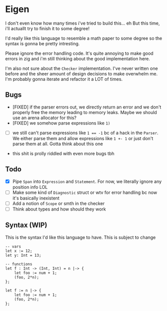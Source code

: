 # Eigen
I don't even know how many times i've tried to build this... eh
But this time, i'll actuallt try to finish it to some degree!

I'd really like this language to resemble a math paper to some degree so the syntax is gonna be pretty intresting.

Please ignore the error handling code. It's quite annoying to make good errors in zig and i'm still thinking about the good implementation here.

I'm also not sure about the `Checker` implementation. I've never written one before and the sheer amount of design decisions to make overwhelm me. I'm probably gonna iterate and refactor it a LOT of times.

## Bugs
- [FIXED] if the parser errors out, we directly return an error and we don't properly free the memory leading to memory leaks. Maybe we should use an arena allocator for this?
- [FIXED] we somehow parse expressions like `1)`
- [ ] we still can't parse expressions like `1 == -1` bc of a hack in the `Parser`. We either parse them and allow expressions like `1 +- 1` or just don't parse them at all. Gotta think about this one
- this shit is prolly riddled with even more bugs tbh

## Todo
- [x] Pipe `Span` into `Expression` and `Statement`. For now, we literally ignore any position info LOL
- [ ] Make some kind of `Diagnostic` struct or wtv for error handling bc now it's basically inexistent
- [ ] Add a notion of `Scope` or smth in the checker
- [ ] Think about types and how should they work

## Syntax (WIP)
This is the syntax I'd like this language to have. This is subject to change
```
-- vars
let x := 12;
let y: Int = 13;

-- functions
let f : Int -> (Int, Int) = n |-> {
    let foo := num + 1;
    (foo, 2*n);
};

let f := n |-> {
    let foo := num + 1;
    (foo, 2*n);
};
```
